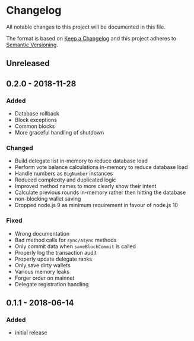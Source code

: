 # Changelog

All notable changes to this project will be documented in this file.

The format is based on [Keep a Changelog](http://keepachangelog.com/en/1.0.0/)
and this project adheres to [Semantic Versioning](http://semver.org/spec/v2.0.0.html).

## Unreleased

## 0.2.0 - 2018-11-28

### Added

- Database rollback
- Block exceptions
- Common blocks
- More graceful handling of shutdown

### Changed

- Build delegate list in-memory to reduce database load
- Perform vote balance calculations in-memory to reduce database load
- Handle numbers as `BigNumber` instances
- Reduced complexity and duplicated logic
- Improved method names to more clearly show their intent
- Calculate previous rounds in-memory rather then hitting the database
- non-blocking wallet saving
- Dropped node.js 9 as minimum requirement in favour of node.js 10

### Fixed

- Wrong documentation
- Bad method calls for `sync/async` methods
- Only commit data when `saveBlockCommit` is called
- Properly log the transaction audit
- Properly update delegate ranks
- Only save dirty wallets
- Various memory leaks
- Forger order on mainnet
- Delegate registration handling

## 0.1.1 - 2018-06-14

### Added

- initial release

